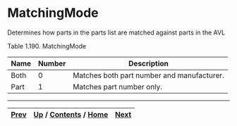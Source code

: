# MatchingMode

Determines how parts in the parts list are matched against parts in the AVL

Table 1.190. MatchingMode

Name| Number| Description  
---|---|---  
Both| 0| Matches both part number and manufacturer.  
Part| 1| Matches part number only.  
  
  

* * *

[Prev](ch01s08s15.md) | [Up](ch01s08.md) / [Contents](index.md) / [Home](../../index.htm)|  [Next](ch01s09.md)  
---|---|---


